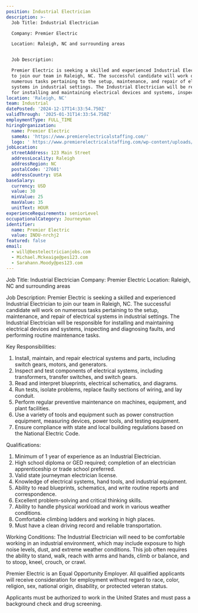 ```yaml
---
position: Industrial Electrician
description: >-
  Job Title: Industrial Electrician

  Company: Premier Electric

  Location: Raleigh, NC and surrounding areas


  Job Description:

  Premier Electric is seeking a skilled and experienced Industrial Electrician
  to join our team in Raleigh, NC. The successful candidate will work on
  numerous tasks pertaining to the setup, maintenance, and repair of electrical
  systems in industrial settings. The Industrial Electrician will be responsible
  for installing and maintaining electrical devices and systems, inspecting...
location: 'Raleigh, NC'
team: Industrial
datePosted: '2024-12-17T14:33:54.750Z'
validThrough: '2025-01-31T14:33:54.750Z'
employmentType: FULL_TIME
hiringOrganization:
  name: Premier Electric
  sameAs: 'https://www.premierelectricalstaffing.com/'
  logo: ' https://www.premierelectricalstaffing.com/wp-content/uploads/2020/05/Premier-Electrical-Staffing-logo.png'
jobLocation:
  streetAddress: 123 Main Street
  addressLocality: Raleigh
  addressRegion: NC
  postalCode: '27601'
  addressCountry: USA
baseSalary:
  currency: USD
  value: 30
  minValue: 25
  maxValue: 35
  unitText: HOUR
experienceRequirements: seniorLevel
occupationalCategory: Journeyman
identifier:
  name: Premier Electric
  value: INDU-nrchj2
featured: false
email:
  - will@bestelectricianjobs.com
  - Michael.Mckeaige@pes123.com
  - Sarahann.Moody@pes123.com
---
```




Job Title: Industrial Electrician
Company: Premier Electric
Location: Raleigh, NC and surrounding areas

Job Description:
Premier Electric is seeking a skilled and experienced Industrial Electrician to join our team in Raleigh, NC. The successful candidate will work on numerous tasks pertaining to the setup, maintenance, and repair of electrical systems in industrial settings. The Industrial Electrician will be responsible for installing and maintaining electrical devices and systems, inspecting and diagnosing faults, and performing routine maintenance tasks. 

Key Responsibilities:
1. Install, maintain, and repair electrical systems and parts, including switch gears, motors, and generators.
2. Inspect and test components of electrical systems, including transformers, transfer switches, and switch gears.
3. Read and interpret blueprints, electrical schematics, and diagrams.
4. Run tests, isolate problems, replace faulty sections of wiring, and lay conduit.
5. Perform regular preventive maintenance on machines, equipment, and plant facilities.
6. Use a variety of tools and equipment such as power construction equipment, measuring devices, power tools, and testing equipment.
7. Ensure compliance with state and local building regulations based on the National Electric Code.

Qualifications:
1. Minimum of 1 year of experience as an Industrial Electrician.
2. High school diploma or GED required; completion of an electrician apprenticeship or trade school preferred.
3. Valid state journeyman electrician license.
4. Knowledge of electrical systems, hand tools, and industrial equipment.
5. Ability to read blueprints, schematics, and write routine reports and correspondence.
6. Excellent problem-solving and critical thinking skills.
7. Ability to handle physical workload and work in various weather conditions.
8. Comfortable climbing ladders and working in high places.
9. Must have a clean driving record and reliable transportation.

Working Conditions:
The Industrial Electrician will need to be comfortable working in an industrial environment, which may include exposure to high noise levels, dust, and extreme weather conditions. This job often requires the ability to stand, walk, reach with arms and hands, climb or balance, and to stoop, kneel, crouch, or crawl. 

Premier Electric is an Equal Opportunity Employer. All qualified applicants will receive consideration for employment without regard to race, color, religion, sex, national origin, disability, or protected veteran status.

Applicants must be authorized to work in the United States and must pass a background check and drug screening.
